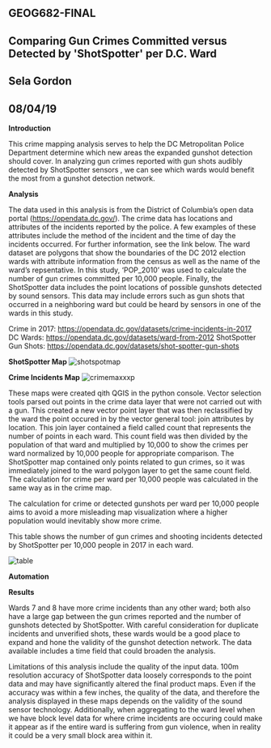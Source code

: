 ## GEOG682-FINAL
## Comparing  Gun Crimes Committed versus Detected by 'ShotSpotter' per D.C. Ward
## Sela Gordon
## 08/04/19

**Introduction**

This crime mapping analysis serves to help the DC Metropolitan Police Department determine which new areas the expanded gunshot detection should cover. In analyzing gun crimes reported  with gun shots audibly detected by ShotSpotter sensors , we can see which wards would benefit the most from a gunshot detection network. 

**Analysis**

The data used in this analysis is from the District of Columbia’s open data portal (https://opendata.dc.gov/). The crime data has locations and attributes of the incidents reported by the police. A few examples of these attributes include the method of the incident and the time of day the incidents occurred. For further information, see the link below. The ward dataset are polygons that show the boundaries of the DC 2012 election wards with attribute information from the census as well as the name of the ward’s repsentative. In this study, ‘POP_2010’ was used to calculate the number of gun crimes committed per 10,000 people. Finally, the ShotSpotter data includes the point locations of possible gunshots detected by sound sensors. This data may include errors such as gun shots that occurred in a neighboring ward but could be heard by sensors in one of the wards in this study. 

Crime in 2017: https://opendata.dc.gov/datasets/crime-incidents-in-2017
DC Wards: https://opendata.dc.gov/datasets/ward-from-2012
ShotSpotter Gun Shots: https://opendata.dc.gov/datasets/shot-spotter-gun-shots



**ShotSpotter Map**
![shotspotmap](https://user-images.githubusercontent.com/24280548/62429855-4cde1e00-b6e2-11e9-9093-17c0979c4249.jpg)




**Crime Incidents Map**
![crimemaxxxp](https://user-images.githubusercontent.com/24280548/62429888-de4d9000-b6e2-11e9-9dd4-b2cbb23a6053.png)





These maps were created qith QGIS in the python console. Vector selection tools parsed out points in the crime data layer that were not carried out with a gun. This created a new vector point layer that was then reclassified by the ward the point occured in by the vector general tool: join attributes by location. This join layer contained a field called count that represents the number of points in each ward. This count field was then divided by the population of that ward and multiplied by 10,000 to show the crimes per ward normalized by 10,000 people for appropriate comparison. The ShotSpotter map contained only points related to gun crimes, so it was immediately joined to the ward polygon layer to get the same count field. The calculation for crime per ward per 10,000 people was calculated in the same way as in the crime map. 

The calculation for crime or detected gunshots per ward per 10,000 people aims to avoid a more misleading map visualization where a higher population would inevitably show more crime. 

This table shows the number of gun crimes and shooting incidents detected by ShotSpotter per 10,000 people in 2017 in each ward.


![table](https://user-images.githubusercontent.com/24280548/62430213-66ce2f80-b6e7-11e9-81e3-97729289874d.JPG)







**Automation**

**Results**

Wards 7 and 8 have more crime incidents than any other ward; both also have a large gap between the gun crimes reported and the number of gunshots detected by ShotSpotter. With careful consideration for duplicate incidents and unverified shots, these wards would be a good place to expand and hone the validity of the gunshot detection network. The data available includes a time field that could broaden the analysis. 

Limitations of this analysis include the quality of the input data. 100m resolution accuracy of ShotSpotter data  loosely corresponds to the point data and may have significantly altered the final product maps. Even if the accuracy was within a few inches, the quality of the data, and therefore the analysis displayed in these maps depends on the validity of the sound sensor technology. Additionally, when aggregating to the ward level when we have block level data for where crime incidents are occuring could make it appear as if the entire ward is suffering from gun violence, when in reality it could be a very small block area within it. 
